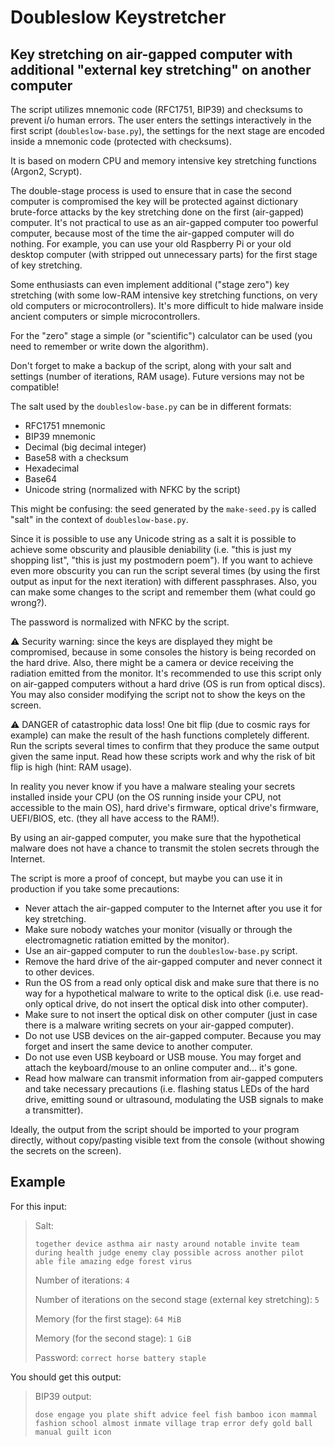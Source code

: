 # Doubleslow Keystretcher
## Key stretching on air-gapped computer with additional "external key stretching" on another computer

The script utilizes mnemonic code (RFC1751, BIP39) and checksums to prevent i/o human errors. The user enters the settings interactively in the first script (`doubleslow-base.py`), the settings for the next stage are encoded inside a mnemonic code (protected with checksums).

It is based on modern CPU and memory intensive key stretching functions (Argon2, Scrypt).

The double-stage process is used to ensure that in case the second computer is compromised the key will be protected against dictionary brute-force attacks by the key stretching done on the first (air-gapped) computer. It's not practical to use as an air-gapped computer too powerful computer, because most of the time the air-gapped computer will do nothing. For example, you can use your old Raspberry Pi or your old desktop computer (with stripped out unnecessary parts) for the first stage of key stretching.

Some enthusiasts can even implement additional ("stage zero") key stretching (with some low-RAM intensive key stretching functions, on very old computers or microcontrollers). It's more difficult to hide malware inside ancient computers or simple microcontrollers.

For the "zero" stage a simple (or "scientific") calculator can be used (you need to remember or write down the algorithm).

Don't forget to make a backup of the script, along with your salt and settings (number of iterations, RAM usage). Future versions may not be compatible!

The salt used by the `doubleslow-base.py` can be in different formats:

* RFC1751 mnemonic
* BIP39 mnemonic
* Decimal (big decimal integer)
* Base58 with a checksum
* Hexadecimal
* Base64
* Unicode string (normalized with NFKC by the script)

This might be confusing: the seed generated by the `make-seed.py` is called "salt" in the context of `doubleslow-base.py`.

Since it is possible to use any Unicode string as a salt it is possible to achieve some obscurity and plausible deniability (i.e. "this is just my shopping list", "this is just my postmodern poem"). If you want to achieve even more obscurity you can run the script several times (by using the first output as input for the next iteration) with different passphrases. Also, you can make some changes to the script and remember them (what could go wrong?).

The password is normalized with NFKC by the script.

:warning: Security warning: since the keys are displayed they might be compromised, because in some consoles the history is being recorded on the hard drive. Also, there might be a camera or device receiving the radiation emitted from the monitor. It's recommended to use this script only on air-gapped computers without a hard drive (OS is run from optical discs). You may also consider modifying the script not to show the keys on the screen.

:warning: DANGER of catastrophic data loss! One bit flip (due to cosmic rays for example) can make the result of the hash functions completely different. Run the scripts several times to confirm that they produce the same output given the same input. Read how these scripts work and why the risk of bit flip is high (hint: RAM usage).</p>

In reality you never know if you have a malware stealing your secrets installed inside your CPU (on the OS running inside your CPU, not accessible to the main OS), hard drive's firmware, optical drive's firmware, UEFI/BIOS, etc. (they all have access to the RAM!).

By using an air-gapped computer, you make sure that the hypothetical malware does not have a chance to transmit the stolen secrets through the Internet.

The script is more a proof of concept, but maybe you can use it in production if you take some precautions:

- Never attach the air-gapped computer to the Internet after you use it for key stretching.
- Make sure nobody watches your monitor (visually or through the electromagnetic ratiation emitted by the monitor).
- Use an air-gapped computer to run the `doubleslow-base.py` script.
- Remove the hard drive of the air-gapped computer and never connect it to other devices.
- Run the OS from a read only optical disk and make sure that there is no way for a hypothetical malware to write to the optical disk (i.e. use read-only optical drive, do not insert the optical disk into other computer).
- Make sure to not insert the optical disk on other computer (just in case there is a malware writing secrets on your air-gapped computer).
- Do not use USB devices on the air-gapped computer. Because you may forget and insert the same device to another computer.
- Do not use even USB keyboard or USB mouse. You may forget and attach the keyboard/mouse to an online computer and... it's gone.
- Read how malware can transmit information from air-gapped computers and take necessary precautions (i.e. flashing status LEDs of the hard drive, emitting sound or ultrasound, modulating the USB signals to make a transmitter).

Ideally, the output from the script should be imported to your program directly, without copy/pasting visible text from the console (without showing the secrets on the screen).

## Example

For this input:

<blockquote>
Salt:
  
```together device asthma air nasty around notable invite team during health judge enemy clay possible across another pilot able file amazing edge forest virus``` 

Number of iterations: `4`

Number of iterations on the second stage (external key stretching): `5`

Memory (for the first stage): `64 MiB`

Memory (for the second stage): `1 GiB`

Password: `correct horse battery staple`
</blockquote>

You should get this output:

<blockquote>BIP39 output:
  
 ```dose engage you plate shift advice feel fish bamboo icon mammal fashion school almost inmate village trap error defy gold ball manual guilt icon```</blockquote>
